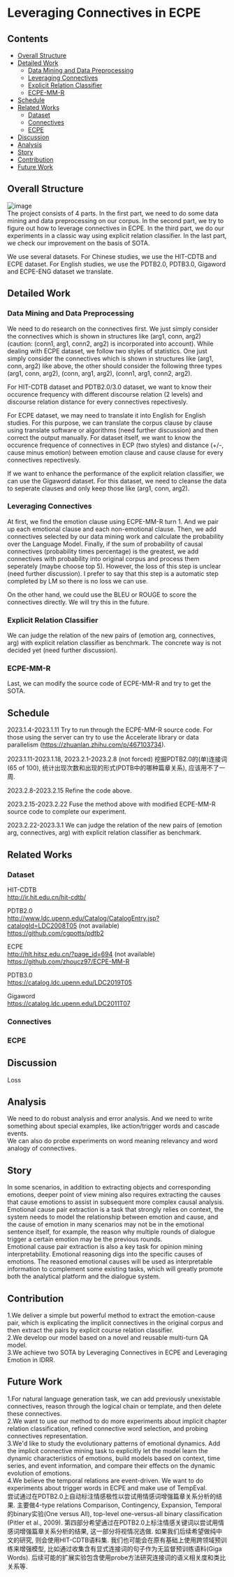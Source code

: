 # Leveraging Connectives in ECPE
## Contents
- [Overall Structure](#Overall-Structure)  
- [Detailed Work](#Detailed-Work)  
  - [Data Mining and Data Preprocessing](#Data-Mining-and-Data-Preprocessing)  
  - [Leveraging Connectives](#Leveraging-Connectives)  
  - [Explicit Relation Classifier](#Explicit-Relation-Classifier)  
  - [ECPE-MM-R](#ECPE-MM-R)  
- [Schedule](#Schedule)  
- [Related Works](#Related-Works)  
  - [Dataset](#Dataset)
  - [Connectives](#Connectives)
  - [ECPE](#ECPE)
- [Discussion](#Discussion)  
- [Analysis](#Analysis)  
- [Story](#Story)  
- [Contribution](#Contribution)  
- [Future Work](#Future-Work)  

## Overall Structure
  ![image](https://github.com/JunfengRan/ECPE-Group-Repo/blob/main/ECPE.jpg)  
  The project consists of 4 parts. In the first part, we need to do some data mining and data preprocessing on our corpus. In the second part, we try to figure out how to leverage connectives in ECPE. In the third part, we do our experiments in a classic way using explicit relation classifier. In the last part, we check our improvement on the basis of SOTA.  
  
  We use several datasets. For Chinese studies, we use the HIT-CDTB and ECPE dataset. For English studies, we use the PDTB2.0, PDTB3.0, Gigaword and ECPE-ENG dataset we translate.  
  
## Detailed Work
### Data Mining and Data Preprocessing
  We need to do research on the connectives first. We just simply consider the connectives which is shown in structures like (arg1, conn, arg2) (caution: (conn1, arg1, conn2, arg2) is incorporated into account). While dealing with ECPE dataset, we follow two styles of statistics. One just simply consider the connectives which is shown in structures like (arg1, conn, arg2) like above, the other should consider the following three types (arg1, conn, arg2), (conn, arg1, arg2), (conn1, arg1, conn2, arg2).
  
  For HIT-CDTB dataset and PDTB2.0/3.0 dataset, we want to know their occurence frequency with different discourse relation (2 levels) and discourse relation distance for every connectives repectivesly.  
  
  For ECPE dataset, we may need to translate it into English for English studies. For this purpose, we can translate the corpus clause by clause using translate software or algorithms (need further discussion) and then correct the output manually. For dataset itself, we want to know the occurence frequence of connectives in ECP (two styles) and distance (+/-, cause minus emotion) between emotion clause and cause clause for every connectives repectivesly.  
  
  If we want to enhance the performance of the explicit relation classifier, we can use the Gigaword dataset. For this dataset, we need to cleanse the data to seperate clauses and only keep those like (arg1, conn, arg2).  
  
### Leveraging Connectives
  At first, we find the emotion clause using ECPE-MM-R turn 1. And we pair up each emotional clause and each non-emotional clause. Then, we add connectives selected by our data mining work and calculate the probability over the Language Model. Finally, if the sum of probability of causal connectives (probability times percentage) is the greatest, we add connectives with probability into original corpus and process them seperately (maybe choose top 5). However, the loss of this step is unclear (need further discussion). I prefer to say that this step is a automatic step completed by LM so there is no loss we can use.  

  On the other hand, we could use the BLEU or ROUGE to score the connectives directly. We will try this in the future.  
  
  
  
### Explicit Relation Classifier
  We can judge the relation of the new pairs of (emotion arg, connectives, arg) with explicit relation classifier as benchmark. The concrete way is not decided yet (need further discussion).  

### ECPE-MM-R
  Last, we can modify the source code of ECPE-MM-R and try to get the SOTA.

## Schedule
  2023.1.4-2023.1.11 Try to run through the ECPE-MM-R source code. For those using the server can try to use the Accelerate library or data parallelism (https://zhuanlan.zhihu.com/p/467103734).  
  
  2023.1.11-2023.1.18, 2023.2.1-2023.2.8 (not forced) 挖掘PDTB2.0的(单)连接词 (65 of 100), 统计出现次数和出现的形式(PDTB中的哪种篇章关系), 应该用不了一周.  
  
  2023.2.8-2023.2.15 Refine the code above.  
  
  2023.2.15-2023.2.22 Fuse the method above with modified ECPE-MM-R source code to complete our experiment.  
  
  2023.2.22-2023.3.1 We can judge the relation of the new pairs of (emotion arg, connectives, arg) with explicit relation classifier as benchmark.  

## Related Works
### Dataset
HIT-CDTB  
http://ir.hit.edu.cn/hit-cdtb/  

PDTB2.0  
http://www.ldc.upenn.edu/Catalog/CatalogEntry.jsp?catalogId=LDC2008T05 (not available)  
https://github.com/cgpotts/pdtb2  

ECPE  
http://hlt.hitsz.edu.cn/?page_id=694 (not available)  
https://github.com/zhoucz97/ECPE-MM-R  

PDTB3.0  
https://catalog.ldc.upenn.edu/LDC2019T05  

Gigaword  
https://catalog.ldc.upenn.edu/LDC2011T07  

### Connectives

### ECPE

## Discussion
Loss

## Analysis
  We need to do robust analysis and error analysis. And we need to write something about special examples, like action/trigger words and cascade events.  
  We can also do probe experiments on word meaning relevancy and word analogy of connectives.  

## Story
  In some scenarios, in addition to extracting objects and corresponding emotions, deeper point of view mining also requires extracting the causes that cause emotions to assist in subsequent more complex causal analysis.  
  Emotional cause pair extraction is a task that strongly relies on context, the system needs to model the relationship between emotion and cause, and the cause of emotion in many scenarios may not be in the emotional sentence itself, for example, the reason why multiple rounds of dialogue trigger a certain emotion may be the previous rounds.  
  Emotional cause pair extraction is also a key task for opinion mining interpretability. Emotional reasoning digs into the specific causes of emotions. The reasoned emotional causes will be used as interpretable information to complement some existing tasks, which will greatly promote both the analytical platform and the dialogue system.  

## Contribution
  1.We deliver a simple but powerful method to extract the emotion-cause pair, which is explicating the implicit connectives in the original corpus and then extract the pairs by explicit course relation classifier.  
  2.We develop our model based on a novel and reusable multi-turn QA model.  
  3.We achieve two SOTA by Leveraging Connectives in ECPE and Leveraging Emotion in IDRR.  

## Future Work
  1.For natural language generation task, we can add previously unexistable connectives, reason through the logical chain or template, and then delete these connectives.  
  2.We want to use our method to do more experiments about implicit chapter relation classification, refined connective word selection, and probing connectives representation.  
  3.We'd like to study the evolutionary patterns of emotional dynamics. Add the implicit connective mining task to explicitly let the model learn the dynamic characteristics of emotions, build models based on context, time series, and event information, and compare their effects on the dynamic evolution of emotions.  
  4.We believe the temporal relations are event-driven. We want to do experiments about trigger words in ECPE and make use of TempEval.  
尝试通过在PDTB2.0上自动标注情感极性以尝试用情感词增强篇章关系分析的结果. 主要做4-type relations Comparison, Contingency, Expansion, Temporal的binary实验(One versus All), top-level one-versus-all binary classification (Pitler et al., 2009).
第四部分希望通过在PDTB2.0上标注情感关键词以尝试用情感词增强篇章关系分析的结果, 这一部分将视情况选做. 如果我们后续希望做纯中文的研究, 则会使用HIT-CDTB语料集. 我们也可能会在原有基础上使用跨领域预训练来增强模型, 比如通过收集含有显式连接词的句子作为无监督预训练语料(Giga Words). 后续可能的扩展实验包含使用probe方法研究连接词的语义相关度和类比关系等.

